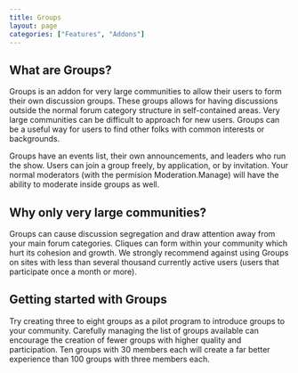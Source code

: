 ```yaml
---
title: Groups
layout: page
categories: ["Features", "Addons"]
---
```


## What are Groups?

Groups is an addon for very large communities to allow their users to form their own discussion groups. These groups allows for having discussions outside the normal forum category structure in self-contained areas. Very large communities can be difficult to approach for new users. Groups can be a useful way for users to find other folks with common interests or backgrounds.

Groups have an events list, their own announcements, and leaders who run the show. Users can join a group freely, by application, or by invitation. Your normal moderators (with the permision Moderation.Manage) will have the ability to moderate inside groups as well.

## Why only very large communities?

Groups can cause discussion segregation and draw attention away from your main forum categories. Cliques can form within your community which hurt its cohesion and growth. We strongly recommend against using Groups on sites with less than several thousand currently active users (users that participate once a month or more).

## Getting started with Groups

Try creating three to eight groups as a pilot program to introduce groups to your community. Carefully managing the list of groups available can encourage the creation of fewer groups with higher quality and participation. Ten groups with 30 members each will create a far better experience than 100 groups with three members each.
